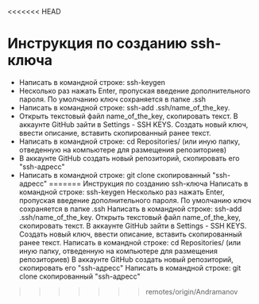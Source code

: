 <<<<<<< HEAD
# Инструкция по созданию ssh-ключа

+ Написать в командной строке: ssh-keygen
+ Несколько раз нажать Enter, пропуская введение дополнительного пароля. По умолчанию ключ сохраняется в папке .ssh
+ Написать в командной строке: ssh-add .ssh/name_of_the_key.
+ Открыть текстовый файл name_of_the_key, скопировать текст. В аккаунте GitHub зайти в Settings - SSH KEYS. Создать новый ключ, ввести описание, вставить скопированный ранее текст.
+ Написать в командной строке: cd Repositories/ (или иную папку, отведенную на компьютере для размещения репозиториев)
+ В аккаунте GitHub создать новый репозиторий, скопировать его "ssh-адресс"
+ Написать в командной строке: git clone скопированный "ssh-адресс"
=======
Инструкция по созданию ssh-ключа
Написать в командной строке: ssh-keygen
Несколько раз нажать Enter, пропуская введение дополнительного пароля. По умолчанию ключ сохраняется в папке .ssh
Написать в командной строке: ssh-add .ssh/name_of_the_key.
Открыть текстовый файл name_of_the_key, скопировать текст. В аккаунте GitHub зайти в Settings - SSH KEYS. Создать новый ключ, ввести описание, вставить скопированный ранее текст.
Написать в командной строке: cd Repositories/ (или иную папку, отведенную на компьютере для размещения репозиториев)
В аккаунте GitHub создать новый репозиторий, скопировать его "ssh-адресс"
Написать в командной строке: git clone скопированный "ssh-адресс"
>>>>>>> remotes/origin/Andramanov
